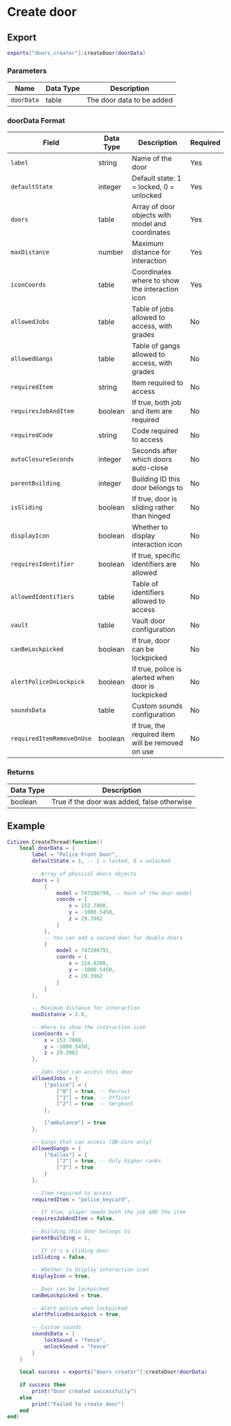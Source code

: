 # Create door

## Export

```lua
exports["doors_creator"]:createDoor(doorData)
```

### Parameters

| Name       | Data Type | Description                  |
| ---------- | --------- | ---------------------------- |
| `doorData` | table     | The door data to be added    |

### doorData Format

| Field                  | Data Type | Description                                            | Required |
| ---------------------- | --------- | ------------------------------------------------------ | -------- |
| `label`                | string    | Name of the door                                       | Yes      |
| `defaultState`         | integer   | Default state: 1 = locked, 0 = unlocked               | Yes      |
| `doors`                | table     | Array of door objects with model and coordinates       | Yes      |
| `maxDistance`          | number    | Maximum distance for interaction                       | Yes      |
| `iconCoords`           | table     | Coordinates where to show the interaction icon         | Yes      |
| `allowedJobs`          | table     | Table of jobs allowed to access, with grades           | No       |
| `allowedGangs`         | table     | Table of gangs allowed to access, with grades          | No       |
| `requiredItem`         | string    | Item required to access                                | No       |
| `requiresJobAndItem`   | boolean   | If true, both job and item are required                | No       |
| `requiredCode`         | string    | Code required to access                                | No       |
| `autoClosureSeconds`   | integer   | Seconds after which doors auto-close                   | No       |
| `parentBuilding`       | integer   | Building ID this door belongs to                       | No       |
| `isSliding`            | boolean   | If true, door is sliding rather than hinged            | No       |
| `displayIcon`          | boolean   | Whether to display interaction icon                    | No       |
| `requiresIdentifier`   | boolean   | If true, specific identifiers are allowed              | No       |
| `allowedIdentifiers`   | table     | Table of identifiers allowed to access                 | No       |
| `vault`                | table     | Vault door configuration                               | No       |
| `canBeLockpicked`      | boolean   | If true, door can be lockpicked                        | No       |
| `alertPoliceOnLockpick`| boolean   | If true, police is alerted when door is lockpicked     | No       |
| `soundsData`           | table     | Custom sounds configuration                            | No       |
| `requiredItemRemoveOnUse` | boolean | If true, the required item will be removed on use     | No       |

### Returns

| Data Type | Description                                    |
| --------- | ---------------------------------------------- |
| boolean   | True if the door was added, false otherwise    |

## Example

```lua
Citizen.CreateThread(function() 
    local doorData = {
        label = "Police Front Door",
        defaultState = 1, -- 1 = locked, 0 = unlocked
        
        -- Array of physical doors objects
        doors = {
            {
                model = 747286790, -- Hash of the door model
                coords = {
                    x = 152.7808,
                    y = -1000.5450,
                    z = 29.3962
                }
            },
            -- You can add a second door for double doors
            {
                model = 747286791,
                coords = {
                    x = 154.8200,
                    y = -1000.5450,
                    z = 29.3962
                }
            }
        },
        
        -- Maximum distance for interaction
        maxDistance = 2.0,
        
        -- Where to show the interaction icon
        iconCoords = {
            x = 153.7808,
            y = -1000.5450,
            z = 29.3962
        },
        
        -- Jobs that can access this door
        allowedJobs = {
            ["police"] = {
                ["0"] = true, -- Recruit
                ["1"] = true, -- Officer
                ["2"] = true  -- Sergeant
            },

            ["ambulance"] = true
        },
        
        -- Gangs that can access (QB-Core only)
        allowedGangs = {
            ["ballas"] = {
                ["2"] = true, -- Only higher ranks
                ["3"] = true
            }
        },
        
        -- Item required to access
        requiredItem = "police_keycard",
        
        -- If true, player needs both the job AND the item
        requiresJobAndItem = false,
        
        -- Building this door belongs to
        parentBuilding = 1,
        
        -- If it's a sliding door
        isSliding = false,
        
        -- Whether to display interaction icon
        displayIcon = true,
        
        -- Door can be lockpicked
        canBeLockpicked = true,
        
        -- Alert police when lockpicked
        alertPoliceOnLockpick = true,
        
        -- Custom sounds
        soundsData = {
            lockSound = "fence",
            unlockSound = "fence"
        }
    }
    
    local success = exports["doors_creator"]:createDoor(doorData)
    
    if success then
        print("Door created successfully")
    else
        print("Failed to create door")
    end
end)
``` 